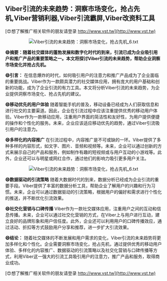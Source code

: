 ## **Viber引流的未来趋势：洞察市场变化，抢占先机,Viber营销利器,Viber引流霸屏,Viber改资料工具**

[😍想了解推广相关软件的朋友请登录 http://www.vst.tw](http://www.vst.tw)

 <center><img src="https://vst.tw/MP4/tuiguang/png/0.png" alt="Viber引流的未来趋势：洞察市场变化，抢占先机_6.txt"></center>

**😄摘要：随着社交媒体的蓬勃发展和数字化时代的到来，引流已成为企业吸引用户和推广产品的重要策略之一。本文将探讨Viber引流的未来趋势，帮助企业洞察市场变化并抢占先机。**

**😄引言：**
在信息爆炸的时代，如何吸引用户的注意力和推广产品成为了企业面临的重要挑战。Viber作为一款颇具潜力的社交媒体应用，拥有庞大的用户基础和创新的功能，成为了企业引流的有力工具。本文将分析Viber引流的未来趋势，为企业提供洞察市场变化、抢占先机的建议。

**😄移动优先的用户体验**
随着智能手机的普及，移动设备已经成为人们获取信息和进行社交的主要渠道。因此，企业在引流过程中应该注重提供优秀的移动用户体验。Viber作为一款移动应用，注重用户界面的简洁性和友好性，为用户提供便捷的操作和个性化的服务。未来，企业应该适应移动优先的趋势，通过Viber引流吸引用户的注意力。

**😄多样化的内容推广**
在引流过程中，内容推广是不可或缺的一环。Viber提供了多种多样的内容形式，如文字、图片、音频和视频等。未来，企业可以通过创新的方式来展示自己的产品和服务，例如制作有趣的短视频或与用户互动的小游戏等。此外，企业还可以与明星或网红合作，通过他们的影响力吸引更多用户关注。

 <center><img src="https://vst.tw/MP4/tuiguang/png/2.png" alt="Viber引流的未来趋势：洞察市场变化，抢占先机_6.txt"></center>

**😄数据驱动的引流策略**
随着大数据时代的到来，数据分析已经成为企业引流的重要手段。Viber提供了丰富的数据分析工具，帮助企业了解用户的兴趣和行为习惯。未来，企业可以通过数据驱动的引流策略，根据用户的偏好和需求进行个性化的推送，并不断优化引流效果。

**😄社交化营销与口碑传播**
Viber作为一款社交媒体应用，注重用户之间的互动和信息传播。未来，企业可以通过社交化营销的方式，在Viber上与用户进行互动，建立良好的品牌形象和用户信任度。此外，企业还可以利用用户的口碑传播效应，通过活动、折扣等方式鼓励用户分享和推荐，进一步扩大引流效果。

**😄结论：**
随着社交媒体的不断发展和用户需求的变化，Viber引流的未来趋势将更加多样化和个性化。企业需要洞察市场变化，抢占先机，通过提供优秀的移动用户体验、多样化的内容推广、数据驱动的引流策略以及社交化营销与口碑传播等方式，利用Viber这一强大的引流工具吸引用户的注意力，推广产品和服务，取得商业成功。

[😍想了解推广相关软件的朋友请登录 http://www.vst.tw](http://www.vst.tw)



